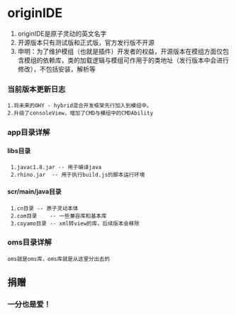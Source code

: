 # originIDE
  1. originIDE是原子灵动的英文名字
  2. 开源版本只有测试版和正式版，官方发行版不开源
  3. 申明：为了维护模组（也就是插件）开发者的权益，开源版本在模组方面仅包含模组的依赖库，类的加载逻辑与模组可作用于的类地址（发行版本中会进行修改），不包括安装，解析等
### 当前版本更新日志
    1.将未来的OHY - hybrid混合开发框架先行加入到模组中。
    2.升级了consoleView，增加了CMD与模组中的CMDAbility
### app目录详解
#### libs目录
     1.javac1.8.jar -- 用于编译java
     2.rhino.jar  -- 用于执行build.js的脚本运行环境
#### scr/main/java目录
     1.cn目录 -- 原子灵动本体
     2.com目录    -- 一些兼容库和基本库
     3.coyamo目录 -- xml转view的库，后续版本会移除
### oms目录详解
    oms就是oms库，oms库就是从这里分出去的
## 捐赠
### 一分也是爱！
